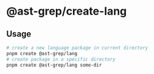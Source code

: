 # @ast-grep/create-lang

## Usage

```bash
# create a new language package in current directory
pnpm create @ast-grep/lang
# create package in a specific directory
pnpm create @ast-grep/lang some-dir
```
